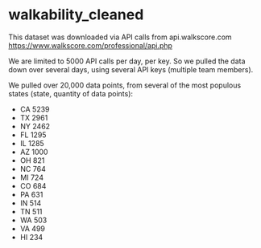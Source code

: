 # walkability_cleaned

This dataset was downloaded via API calls from api.walkscore.com
https://www.walkscore.com/professional/api.php

We are limited to 5000 API calls per day, per key.
So we pulled the data down over several days, using several API keys (multiple team members).

We pulled over 20,000 data points, from several of the most populous states (state, quantity of data points):

- CA    5239
- TX    2961
- NY    2462
- FL    1295
- IL    1285
- AZ    1000
- OH     821
- NC     764
- MI     724
- CO     684
- PA     631
- IN     514
- TN     511
- WA     503
- VA     499
- HI     234

